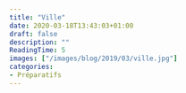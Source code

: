 ```yaml
---
title: "Ville"
date: 2020-03-18T13:43:03+01:00
draft: false
description: ""
ReadingTime: 5
images: ["/images/blog/2019/03/ville.jpg"]
categories:
- Préparatifs
---
```


